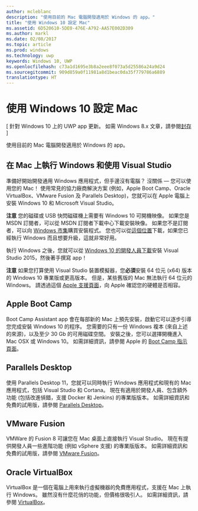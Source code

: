 ```yaml
---
author: mcleblanc
description: "使用目前的 Mac 電腦開發適用於 Windows 的 app。"
title: "使用 Windows 10 設定 Mac"
ms.assetid: 6D520610-5DE0-476E-A792-AA57E002D309
ms.author: markl
ms.date: 02/08/2017
ms.topic: article
ms.prod: windows
ms.technology: uwp
keywords: Windows 10, UWP
ms.openlocfilehash: c73a1d1695e3b8a2eee8f073a5d25586a24a9d24
ms.sourcegitcommit: 909d859a0f11981a8d1beac0da35f779786a6889
translationtype: HT
---
```

# <a name="setting-up-your-mac-with-windows-10"></a>使用 Windows 10 設定 Mac

\[ 針對 Windows 10 上的 UWP app 更新。 如需 Windows 8.x 文章，請參閱[封存](http://go.microsoft.com/fwlink/p/?linkid=619132) \]

使用目前的 Mac 電腦開發適用於 Windows 的 app。

## <a name="run-windows-on-your-mac-and-use-visual-studio"></a>在 Mac 上執行 Windows 和使用 Visual Studio

準備好開始開發通用 Windows 應用程式，但手邊沒有電腦？ 沒關係 — 您可以使用您的 Mac！ 使用常見的協力廠商解決方案 (例如，Apple Boot Camp、Oracle VirtualBox、VMware Fusion 及 Parallels Desktop)，您就可以在 Apple 電腦上安裝 Windows 10 和 Microsoft Visual Studio。

**注意**  您的磁碟或 USB 快閃磁碟機上需要有 Windows 10 可開機映像。 如果您是 MSDN 訂閱者，可以從 MSDN 訂閱者下載中心下載安裝映像。 如果您不是訂閱者，可以向 [Windows 市集](http://apps.microsoft.com/windows/app)購買安裝程式。 您也可以從[這個位置](http://go.microsoft.com/fwlink/?LinkId=623906)下載，如果您已經執行 Windows 而且想要升級，這就非常好用。

執行 Windows 之後，您就可以從 [Windows 10 的開發人員下載](https://developer.microsoft.com/en-us/windows/downloads)安裝 Visual Studio 2015，然後著手撰寫 app！

**注意**  如果您打算使用 Visual Studio 裝置模擬器，您**必須**安裝 64 位元 (x64) 版本的 Windows 10 專業版或更高版本。 但是，某些舊版的 Mac 無法執行 64 位元的 Windows。 請透過這個 [Apple 支援頁面](http://go.microsoft.com/fwlink/p/?LinkID=397959)，向 Apple 確認您的硬體是否相容。

## <a name="apple-boot-camp"></a>Apple Boot Camp

Boot Camp Assistant app 會在每部新的 Mac 上預先安裝，啟動它可以逐步引導您完成安裝 Windows 10 的程序。 您需要的只有一份 Windows 複本 (來自上述的來源)，以及至少 30 Gb 的可用磁碟空間。 安裝之後，您可以選擇開機進入 Mac OSX 或 Windows 10。 如需詳細資訊，請參閱 Apple 的 [Boot Camp 指示頁面](http://go.microsoft.com/fwlink/?LinkId=623912)。

## <a name="parallels-desktop"></a>Parallels Desktop

使用 Parallels Desktop 11，您就可以同時執行 Windows 應用程式和現有的 Mac 應用程式，包括 Visual Studio 和 Cortana。 現在有適用於開發人員、包含額外功能 (包括改進偵錯，支援 Docker 和 Jenkins) 的專業版版本。 如需詳細資訊和免費的試用版，請參閱 [Parallels Desktop](http://go.microsoft.com/fwlink/p/?LinkId=281827)。

## <a name="vmware-fusion"></a>VMware Fusion

VMWare 的 Fusion 8 可讓您在 Mac 桌面上直接執行 Visual Studio。 現在有提供開發人員一些進階功能 (例如 vSphere 支援) 的專業版版本。 如需詳細資訊和免費的試用版，請參閱 [VMware Fusion](http://go.microsoft.com/fwlink/p/?LinkId=281826)。

## <a name="oracle-virtualbox"></a>Oracle VirtualBox

VirtualBox 是一個在電腦上用來執行虛擬機器的免費應用程式，支援在 Mac 上執行 Windows。 雖然沒有什麼花俏的功能，但價格很吸引人。 如需詳細資訊，請參閱 [VirtualBox](http://go.microsoft.com/fwlink/p/?LinkId=280599)。

